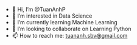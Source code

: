 - 👋 Hi, I’m @TuanAnhP
- 👀 I’m interested in Data Science
- 🌱 I’m currently learning Machine Learning
- 💞️ I’m looking to collaborate on Learning Python
- 📫 How to reach me: tuananh.sbv@gmail.com

<!---
TuanAnhP/TuanAnhP is a ✨ special ✨ repository because its `README.md` (this file) appears on your GitHub profile.
You can click the Preview link to take a look at your changes.
--->
